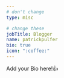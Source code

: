 ```yaml
---
# don't change
type: misc

# change these
jobTitle: Blogger
name: patrickpulfer
bio: true
icon: ":coffee:"
---
```


Add your Bio here!:+1: